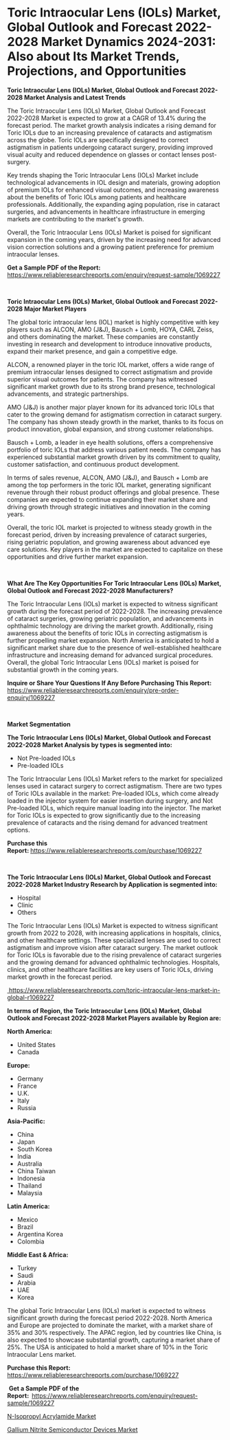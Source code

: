 <p><h1>Toric Intraocular Lens (IOLs) Market, Global Outlook and Forecast 2022-2028 Market Dynamics 2024-2031: Also about Its Market Trends, Projections, and Opportunities</h1></p><p><strong>Toric Intraocular Lens (IOLs) Market, Global Outlook and Forecast 2022-2028 Market Analysis and Latest Trends</strong></p>
<p><p>The Toric Intraocular Lens (IOLs) Market, Global Outlook and Forecast 2022-2028 Market is expected to grow at a CAGR of 13.4% during the forecast period. The market growth analysis indicates a rising demand for Toric IOLs due to an increasing prevalence of cataracts and astigmatism across the globe. Toric IOLs are specifically designed to correct astigmatism in patients undergoing cataract surgery, providing improved visual acuity and reduced dependence on glasses or contact lenses post-surgery.</p><p>Key trends shaping the Toric Intraocular Lens (IOLs) Market include technological advancements in IOL design and materials, growing adoption of premium IOLs for enhanced visual outcomes, and increasing awareness about the benefits of Toric IOLs among patients and healthcare professionals. Additionally, the expanding aging population, rise in cataract surgeries, and advancements in healthcare infrastructure in emerging markets are contributing to the market's growth.</p><p>Overall, the Toric Intraocular Lens (IOLs) Market is poised for significant expansion in the coming years, driven by the increasing need for advanced vision correction solutions and a growing patient preference for premium intraocular lenses.</p></p>
<p><strong>Get a Sample PDF of the Report:&nbsp;</strong> <a href="https://www.reliableresearchreports.com/enquiry/request-sample/1069227">https://www.reliableresearchreports.com/enquiry/request-sample/1069227</a></p>
<p>&nbsp;</p>
<p><strong>Toric Intraocular Lens (IOLs) Market, Global Outlook and Forecast 2022-2028 Major Market Players</strong></p>
<p><p>The global toric intraocular lens (IOL) market is highly competitive with key players such as ALCON, AMO (J&J), Bausch + Lomb, HOYA, CARL Zeiss, and others dominating the market. These companies are constantly investing in research and development to introduce innovative products, expand their market presence, and gain a competitive edge.</p><p>ALCON, a renowned player in the toric IOL market, offers a wide range of premium intraocular lenses designed to correct astigmatism and provide superior visual outcomes for patients. The company has witnessed significant market growth due to its strong brand presence, technological advancements, and strategic partnerships.</p><p>AMO (J&J) is another major player known for its advanced toric IOLs that cater to the growing demand for astigmatism correction in cataract surgery. The company has shown steady growth in the market, thanks to its focus on product innovation, global expansion, and strong customer relationships.</p><p>Bausch + Lomb, a leader in eye health solutions, offers a comprehensive portfolio of toric IOLs that address various patient needs. The company has experienced substantial market growth driven by its commitment to quality, customer satisfaction, and continuous product development.</p><p>In terms of sales revenue, ALCON, AMO (J&J), and Bausch + Lomb are among the top performers in the toric IOL market, generating significant revenue through their robust product offerings and global presence. These companies are expected to continue expanding their market share and driving growth through strategic initiatives and innovation in the coming years.</p><p>Overall, the toric IOL market is projected to witness steady growth in the forecast period, driven by increasing prevalence of cataract surgeries, rising geriatric population, and growing awareness about advanced eye care solutions. Key players in the market are expected to capitalize on these opportunities and drive further market expansion.</p></p>
<p>&nbsp;</p>
<p><strong>What Are The Key Opportunities For Toric Intraocular Lens (IOLs) Market, Global Outlook and Forecast 2022-2028 Manufacturers?</strong></p>
<p><p>The Toric Intraocular Lens (IOLs) market is expected to witness significant growth during the forecast period of 2022-2028. The increasing prevalence of cataract surgeries, growing geriatric population, and advancements in ophthalmic technology are driving the market growth. Additionally, rising awareness about the benefits of toric IOLs in correcting astigmatism is further propelling market expansion. North America is anticipated to hold a significant market share due to the presence of well-established healthcare infrastructure and increasing demand for advanced surgical procedures. Overall, the global Toric Intraocular Lens (IOLs) market is poised for substantial growth in the coming years.</p></p>
<p><strong>Inquire or Share Your Questions If Any Before Purchasing This Report:</strong> <a href="https://www.reliableresearchreports.com/enquiry/pre-order-enquiry/1069227">https://www.reliableresearchreports.com/enquiry/pre-order-enquiry/1069227</a></p>
<p>&nbsp;</p>
<p><strong>Market Segmentation</strong></p>
<p><strong>The Toric Intraocular Lens (IOLs) Market, Global Outlook and Forecast 2022-2028 Market Analysis by types is segmented into:</strong></p>
<p><ul><li>Not Pre-loaded IOLs</li><li>Pre-loaded IOLs</li></ul></p>
<p><p>The Toric Intraocular Lens (IOLs) Market refers to the market for specialized lenses used in cataract surgery to correct astigmatism. There are two types of Toric IOLs available in the market: Pre-loaded IOLs, which come already loaded in the injector system for easier insertion during surgery, and Not Pre-loaded IOLs, which require manual loading into the injector. The market for Toric IOLs is expected to grow significantly due to the increasing prevalence of cataracts and the rising demand for advanced treatment options.</p></p>
<p><strong>Purchase this Report:&nbsp;</strong><a href="https://www.reliableresearchreports.com/purchase/1069227">https://www.reliableresearchreports.com/purchase/1069227</a></p>
<p>&nbsp;</p>
<p><strong>The Toric Intraocular Lens (IOLs) Market, Global Outlook and Forecast 2022-2028 Market Industry Research by Application is segmented into:</strong></p>
<p><ul><li>Hospital</li><li>Clinic</li><li>Others</li></ul></p>
<p><p>The Toric Intraocular Lens (IOLs) Market is expected to witness significant growth from 2022 to 2028, with increasing applications in hospitals, clinics, and other healthcare settings. These specialized lenses are used to correct astigmatism and improve vision after cataract surgery. The market outlook for Toric IOLs is favorable due to the rising prevalence of cataract surgeries and the growing demand for advanced ophthalmic technologies. Hospitals, clinics, and other healthcare facilities are key users of Toric IOLs, driving market growth in the forecast period.</p></p>
<p><a href="https://www.reliableresearchreports.com/toric-intraocular-lens-market-in-global-r1069227">&nbsp;https://www.reliableresearchreports.com/toric-intraocular-lens-market-in-global-r1069227</a></p>
<p><strong>In terms of Region, the Toric Intraocular Lens (IOLs) Market, Global Outlook and Forecast 2022-2028 Market Players available by Region are:</strong></p>
<p>
    <p> <strong> North America: </strong>
        <ul>
            <li>United States</li>
            <li>Canada</li>
        </ul>
        </p> 
    <p> <strong> Europe: </strong>
        <ul>
            <li>Germany</li>
            <li>France</li>
            <li>U.K.</li>
            <li>Italy</li>
            <li>Russia</li>
        </ul>
        </p> 
    <p> <strong> Asia-Pacific: </strong>
        <ul>
            <li>China</li>
            <li>Japan</li>
            <li>South Korea</li>
            <li>India</li>
            <li>Australia</li>
            <li>China Taiwan</li>
            <li>Indonesia</li>
            <li>Thailand</li>
            <li>Malaysia</li>
        </ul>
        </p> 
    <p> <strong> Latin America: </strong>
        <ul>
            <li>Mexico</li>
            <li>Brazil</li>
            <li>Argentina Korea</li>
            <li>Colombia</li>
        </ul>
        </p> 
    <p> <strong> Middle East & Africa: </strong>
        <ul>
            <li>Turkey</li>
            <li>Saudi</li>
            <li>Arabia</li>
            <li>UAE</li>
            <li>Korea</li>
        </ul>
    </p>
    </p>
<p><p>The global Toric Intraocular Lens (IOLs) market is expected to witness significant growth during the forecast period 2022-2028. North America and Europe are projected to dominate the market, with a market share of 35% and 30% respectively. The APAC region, led by countries like China, is also expected to showcase substantial growth, capturing a market share of 25%. The USA is anticipated to hold a market share of 10% in the Toric Intraocular Lens market.</p></p>
<p><strong>Purchase this Report: </strong><a href="https://www.reliableresearchreports.com/purchase/1069227">https://www.reliableresearchreports.com/purchase/1069227</a></p>
<p>&nbsp;<strong>Get a Sample PDF of the Report:&nbsp;&nbsp;</strong><a href="https://www.reliableresearchreports.com/enquiry/request-sample/1069227">https://www.reliableresearchreports.com/enquiry/request-sample/1069227</a></p>
<p><strong></strong></p>
<p><p><a href="https://github.com/RichRobinson5/Market-Research-Report-List-6/blob/main/n-isopropyl-acrylamide-market.md">N-Isopropyl Acrylamide Market</a></p><p><a href="https://github.com/mandarincruisesvn/Market-Research-Report-List-1/blob/main/gallium-nitrite-semiconductor-devices-market.md">Gallium Nitrite Semiconductor Devices Market</a></p></p>